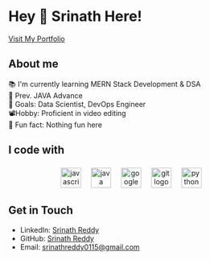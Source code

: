 <h1 align="left">Hey 👋 Srinath Here!</h1>

[Visit My Portfolio](https://srinathreddy.netlify.app/)


<h2 align="left">About me</h2>

<p align="left">📚 I'm currently learning MERN Stack Development & DSA<br>📱 Prev. JAVA Advance <br>🎯 Goals: Data Scientist, DevOps Engineer<br>📽️Hobby: Proficient in video editing <br> 🎲 Fun fact: Nothing fun here</p>

###

<h2 align="left">I code with</h2>

###

<div align="center">
  <img src="https://skillicons.dev/icons?i=js" height="40" alt="javascript logo"  />
  <img width="12" />
  <img src="https://skillicons.dev/icons?i=java" height="40" alt="java logo"  />
  <img width="12" />
  <img src="https://skillicons.dev/icons?i=gcp" height="40" alt="googlecloud logo"  />
  <img width="12" />
  <img src="https://skillicons.dev/icons?i=git" height="40" alt="git logo"  />
  <img width="12" />
  <img src="https://skillicons.dev/icons?i=py" height="40" alt="python logo"  />
  <img width="12" />
</div>

###


## Get in Touch

- LinkedIn: [Srinath Reddy](https://www.linkedin.com/in/srinath-reddy-0a57a224b/)
- GitHub: [Srinath Reddy](https://github.com/siddu015)
- Email: srinathreddy0115@gmail.com
